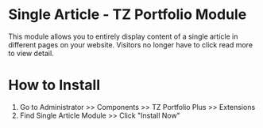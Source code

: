 # Single Article - TZ Portfolio Module

This module allows you to entirely display content of a single article in different pages on your website. Visitors no longer have to click read more to view detail.

# How to Install

1. Go to Administrator >> Components >> TZ Portfolio Plus >> Extensions
2. Find Single Article Module >> Click "Install Now"
